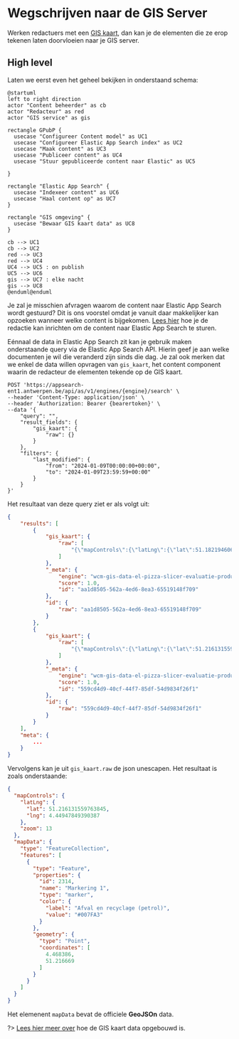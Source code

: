 # Wegschrijven naar de GIS Server

Werken redactuers met een [GIS kaart](/redactie/content/inrichten-cc-gis-kaart), dan kan je de elementen die ze erop tekenen laten doorvloeien naar je GIS server.

## High level

Laten we eerst even het geheel bekijken in onderstaand schema:

```plantuml
@startuml
left to right direction
actor "Content beheerder" as cb
actor "Redacteur" as red
actor "GIS service" as gis

rectangle GPubP {
  usecase "Configureer Content model" as UC1
  usecase "Configureer Elastic App Search index" as UC2
  usecase "Maak content" as UC3
  usecase "Publiceer content" as UC4
  usecase "Stuur gepubliceerde content naar Elastic" as UC5

}

rectangle "Elastic App Search" {
  usecase "Indexeer content" as UC6
  usecase "Haal content op" as UC7
}

rectangle "GIS omgeving" { 
  usecase "Bewaar GIS kaart data" as UC8
}

cb --> UC1
cb --> UC2
red --> UC3
red --> UC4
UC4 --> UC5 : on publish
UC5 --> UC6
gis --> UC7 : elke nacht
gis --> UC8
@enduml@enduml
```

Je zal je misschien afvragen waarom de content naar Elastic App Search wordt gestuurd? Dit is ons voorstel omdat je vanuit daar makkelijker kan opzoeken wanneer welke content is bijgekomen.
[Lees hier](/redactie/content/inrichten-search-beheren) hoe je de redactie kan inrichten om de content naar Elastic App Search te sturen.

Eénnaal de data in Elastic App Search zit kan je gebruik maken onderstaande query via de Elastic App Search API. Hierin geef je aan welke documenten je wil die veranderd zijn sinds die dag.
Je zal ook merken dat we enkel de data willen opvragen van `gis_kaart`, het content component waarin de redacteur de elementen tekende op de GIS kaart.

```shell
POST 'https://appsearch-ent1.antwerpen.be/api/as/v1/engines/{engine}/search' \
--header 'Content-Type: application/json' \
--header 'Authorization: Bearer {bearertoken}' \
--data '{
    "query": "",
    "result_fields": {
        "gis_kaart": {
            "raw": {}
        }
    },    
    "filters": {
        "last_modified": {
            "from": "2024-01-09T00:00:00+00:00",
            "to": "2024-01-09T23:59:59+00:00"
        }
    }
}'
```

Het resultaat van deze query ziet er als volgt uit:

```json
{
    "results": [
        {
            "gis_kaart": {
                "raw": [
                    "{\"mapControls\":{\"latLng\":{\"lat\":51.18219460641229,\"lng\":4.418134689331056},\"zoom\":14},\"mapData\":{\"type\":\"FeatureCollection\",\"features\":[{\"type\":\"Feature\",\"properties\":{\"type\":\"polyline\",\"color\":{\"label\":\"Afval en recyclage (petrol)\",\"value\":\"#007FA3\"},\"length\":661.48,\"name\":\"Polylijn 1\"},\"geometry\":{\"type\":\"LineString\",\"coordinates\":[[4.412908,51.181818],[4.422351,51.18241]]},\"id\":2703,\"style\":{\"color\":\"#007FA3\"}},{\"type\":\"Feature\",\"properties\":{\"type\":\"polygon\",\"color\":{\"label\":\"Afval en recyclage (petrol)\",\"value\":\"#007FA3\"},\"area\":325506.6,\"perimeter\":2323.32,\"name\":\"Veelhoek 1\"},\"geometry\":{\"type\":\"Polygon\",\"coordinates\":[[[4.433769,51.186176],[4.438577,51.183647],[4.431881,51.181603],[4.425871,51.183486],[4.427417,51.187306],[4.433769,51.186176]]]},\"id\":2738,\"style\":{\"color\":\"#007FA3\"}},{\"type\":\"Feature\",\"properties\":{\"type\":\"polygon\",\"color\":{\"label\":\"Sporten en bewegen (groen)\",\"value\":\"#007B5F\"},\"area\":201858.07,\"perimeter\":2262.26,\"name\":\"Veelhoek 3\"},\"geometry\":{\"type\":\"Polygon\",\"coordinates\":[[[4.4263,51.174715],[4.4263,51.176706],[4.43935,51.176706],[4.43935,51.174715],[4.4263,51.174715]]]},\"id\":2795,\"style\":{\"color\":\"#007B5F\"}},{\"type\":\"Feature\",\"properties\":{\"type\":\"circle\",\"color\":{\"label\":\"Kinderen en jeugd (paars)\",\"value\":\"#8031A7\"},\"radius\":209.41878660188092,\"area\":137778.4,\"perimeter\":1315.82,\"name\":\"Cirkel 1\"},\"geometry\":{\"type\":\"Point\",\"coordinates\":[4.446819,51.183002]},\"id\":2825,\"style\":{\"color\":\"#8031A7\"}},{\"type\":\"Feature\",\"properties\":{\"type\":\"marker\",\"color\":{\"label\":\"Gezondheid (blauw)\",\"value\":\"#0057B7\"},\"name\":\"Markering 1\"},\"geometry\":{\"type\":\"Point\",\"coordinates\":[4.416084,51.178859]},\"id\":2981,\"style\":{\"color\":\"#0057B7\"}}]}}"
                ]
            },
            "_meta": {
                "engine": "wcm-gis-data-el-pizza-slicer-evaluatie-production-nl",
                "score": 1.0,
                "id": "aa1d8505-562a-4ed6-8ea3-65519148f709"
            },
            "id": {
                "raw": "aa1d8505-562a-4ed6-8ea3-65519148f709"
            }
        },
        {
            "gis_kaart": {
                "raw": [
                    "{\"mapControls\":{\"latLng\":{\"lat\":51.216131559763845,\"lng\":4.44947849390387},\"zoom\":13},\"mapData\":{\"type\":\"FeatureCollection\",\"features\":[{\"type\":\"Feature\",\"properties\":{\"type\":\"marker\",\"color\":{\"label\":\"Afval en recyclage (petrol)\",\"value\":\"#007FA3\"},\"name\":\"Markering 1\"},\"geometry\":{\"type\":\"Point\",\"coordinates\":[4.468386,51.216669]},\"id\":2314,\"style\":{\"color\":\"#007FA3\"}}]}}"
                ]
            },
            "_meta": {
                "engine": "wcm-gis-data-el-pizza-slicer-evaluatie-production-nl",
                "score": 1.0,
                "id": "559cd4d9-40cf-44f7-85df-54d9834f26f1"
            },
            "id": {
                "raw": "559cd4d9-40cf-44f7-85df-54d9834f26f1"
            }
        }
    ],
    "meta": {
        ...
    }    
}
```

Vervolgens kan je uit `gis_kaart.raw` de json unescapen. Het resultaat is zoals onderstaande:

```json
{
  "mapControls": {
    "latLng": {
      "lat": 51.216131559763845,
      "lng": 4.44947849390387
    },
    "zoom": 13
  },
  "mapData": {
    "type": "FeatureCollection",
    "features": [
      {
        "type": "Feature",
        "properties": {
          "id": 2314,
          "name": "Markering 1",
          "type": "marker",
          "color": {
            "label": "Afval en recyclage (petrol)",
            "value": "#007FA3"
          }
        },
        "geometry": {
          "type": "Point",
          "coordinates": [
            4.468386,
            51.216669
          ]
        }
      }
    ]
  }
}
```

Het elemenent `mapData` bevat de officiele **GeoJSOn** data.

?> [Lees hier meer over](/redactie/content/inrichten-cc-gis-kaart?id=output-met-een-getekend-element-op-de-gis-kaart) hoe de GIS kaart data opgebouwd is.
